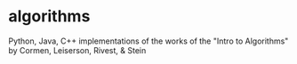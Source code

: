algorithms
==========

Python, Java, C++ implementations of the works of the "Intro to Algorithms" by Cormen, Leiserson, Rivest, &amp; Stein
